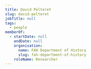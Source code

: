 ```yaml
---
title: David Pelteret
slug: david-pelteret
jobTitle: null
tags:
  - people
memberOf:
  - startDate: null
    endDate: null
    organisation:
      name: FAH Department of History
      slug: fah-department-of-history
    roleName: Researcher
---
```

